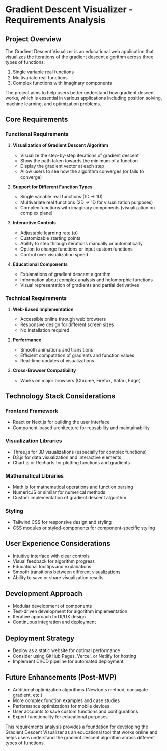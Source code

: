 # Gradient Descent Visualizer - Requirements Analysis

## Project Overview
The Gradient Descent Visualizer is an educational web application that visualizes the iterations of the gradient descent algorithm across three types of functions:
1. Single variable real functions
2. Multivariate real functions
3. Complex functions with imaginary components

The project aims to help users better understand how gradient descent works, which is essential in various applications including position solving, machine learning, and optimization problems.

## Core Requirements

### Functional Requirements
1. **Visualization of Gradient Descent Algorithm**
   - Visualize the step-by-step iterations of gradient descent
   - Show the path taken towards the minimum of a function
   - Display the gradient vector at each step
   - Allow users to see how the algorithm converges (or fails to converge)

2. **Support for Different Function Types**
   - Single variable real functions (1D → 1D)
   - Multivariate real functions (2D → 1D for visualization purposes)
   - Complex functions with imaginary components (visualization on complex plane)

3. **Interactive Controls**
   - Adjustable learning rate (α)
   - Customizable starting points
   - Ability to step through iterations manually or automatically
   - Option to change functions or input custom functions
   - Control over visualization speed

4. **Educational Components**
   - Explanations of gradient descent algorithm
   - Information about complex analysis and holomorphic functions
   - Visual representation of gradients and partial derivatives

### Technical Requirements
1. **Web-Based Implementation**
   - Accessible online through web browsers
   - Responsive design for different screen sizes
   - No installation required

2. **Performance**
   - Smooth animations and transitions
   - Efficient computation of gradients and function values
   - Real-time updates of visualizations

3. **Cross-Browser Compatibility**
   - Works on major browsers (Chrome, Firefox, Safari, Edge)

## Technology Stack Considerations

### Frontend Framework
- React or Next.js for building the user interface
- Component-based architecture for reusability and maintainability

### Visualization Libraries
- Three.js for 3D visualizations (especially for complex functions)
- D3.js for data visualization and interactive elements
- Chart.js or Recharts for plotting functions and gradients

### Mathematical Libraries
- Math.js for mathematical operations and function parsing
- NumericJS or similar for numerical methods
- Custom implementation of gradient descent algorithm

### Styling
- Tailwind CSS for responsive design and styling
- CSS modules or styled-components for component-specific styling

## User Experience Considerations
- Intuitive interface with clear controls
- Visual feedback for algorithm progress
- Educational tooltips and explanations
- Smooth transitions between different visualizations
- Ability to save or share visualization results

## Development Approach
- Modular development of components
- Test-driven development for algorithm implementation
- Iterative approach to UI/UX design
- Continuous integration and deployment

## Deployment Strategy
- Deploy as a static website for optimal performance
- Consider using GitHub Pages, Vercel, or Netlify for hosting
- Implement CI/CD pipeline for automated deployment

## Future Enhancements (Post-MVP)
- Additional optimization algorithms (Newton's method, conjugate gradient, etc.)
- More complex function examples and case studies
- Performance optimizations for mobile devices
- User accounts to save custom functions and configurations
- Export functionality for educational purposes

This requirements analysis provides a foundation for developing the Gradient Descent Visualizer as an educational tool that works online and helps users understand the gradient descent algorithm across different types of functions.
